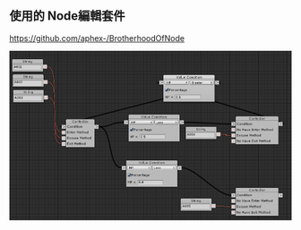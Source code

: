 ## 使用的 Node編輯套件
https://github.com/aphex-/BrotherhoodOfNode

![Image](https://raw.githubusercontent.com/apperdog/EditorMonsterAI/master/show.png)
